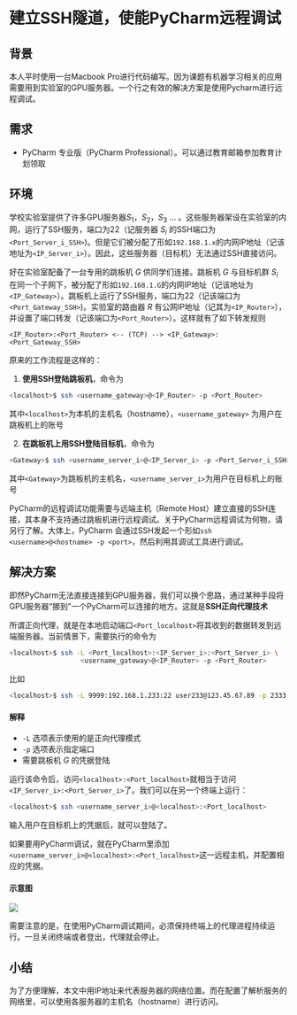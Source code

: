 # 建立SSH隧道，使能PyCharm远程调试

## 背景
本人平时使用一台Macbook Pro进行代码编写。因为课题有机器学习相关的应用需要用到实验室的GPU服务器。一个行之有效的解决方案是使用Pycharm进行远程调试。

## 需求
- PyCharm 专业版（PyCharm Professional）。可以通过教育邮箱参加教育计划领取

## 环境
学校实验室提供了许多GPU服务器$S_1$，$S_2$，$S_3$ ... 。这些服务器架设在实验室的内网，运行了SSH服务，端口为22（记服务器 $S_i$ 的SSH端口为`<Port_Server_i_SSH>`)。但是它们被分配了形如`192.168.1.x`的内网IP地址（记该地址为`<IP_Server_i>`）。因此，这些服务器（目标机）无法通过SSH直接访问。

好在实验室配备了一台专用的跳板机 $G$ 供同学们连接。跳板机 $G$ 与目标机群 $S_i$ 在同一个子网下，被分配了形如`192.168.1.G`的内网IP地址（记该地址为`<IP_Gateway>`）。跳板机上运行了SSH服务，端口为22（记该端口为`<Port_Gateway_SSH>`)。实验室的路由器 $R$ 有公网IP地址（记其为`<IP_Router>`），并设置了端口转发（记该端口为`<Port_Router>`）。这样就有了如下转发规则

```
<IP_Router>:<Port_Router> <-- (TCP) --> <IP_Gateway>:<Port_Gateway_SSH>
```

原来的工作流程是这样的：
1. **使用SSH登陆跳板机**，命令为
```bash
<localhost>$ ssh <username_gateway>@<IP_Router> -p <Port_Router>
```
其中`<localhost>`为本机的主机名（hostname），`<username_gateway>` 为用户在跳板机上的账号

2. **在跳板机上用SSH登陆目标机**，命令为
```bash
<Gateway>$ ssh <username_server_i>@<IP_Server_i> -p <Port_Server_i_SSH>
```
其中`<Gateway>`为跳板机的主机名，`<username_server_i>`为用户在目标机上的账号

PyCharm的远程调试功能需要与远端主机（Remote Host）建立直接的SSH连接，其本身不支持通过跳板机进行远程调试。关于PyCharm远程调试为何物，请另行了解。大体上，PyCharm 会通过SSH发起一个形如`ssh <username>@<hostname> -p <port>`，然后利用其调试工具进行调试。

## 解决方案

即然PyCharm无法直接连接到GPU服务器，我们可以换个思路，通过某种手段将GPU服务器“挪到”一个PyCharm可以连接的地方。这就是**SSH正向代理技术**

所谓正向代理，就是在本地启动端口`<Port_localhost>`将其收到的数据转发到远端服务器。当前情景下，需要执行的命令为

```bash
<localhost>$ ssh -L <Port_localhost>:<IP_Server_i>:<Port_Server_i> \
                  <username_gateway>@<IP_Router> -p <Port_Router>
```
比如
```bash
<localhost>$ ssh -L 9999:192.168.1.233:22 user233@123.45.67.89 -p 2333
```
#### 解释
- `-L` 选项表示使用的是正向代理模式
- `-p` 选项表示指定端口
- 需要跳板机 $G$ 的凭据登陆


运行该命令后，访问`<localhost>:<Port_localhost>`就相当于访问`<IP_Server_i>:<Port_Server_i>`了。我们可以在另一个终端上运行：

```bash
<localhost>$ ssh <username_server_i>@<localhost>:<Port_localhost>
```
输入用户在目标机上的凭据后，就可以登陆了。

如果要用PyCharm调试，就在PyCharm里添加`<username_server_i>@<localhost>:<Port_localhost>`这一远程主机，并配置相应的凭据。

#### 示意图
![](https://davidliyutong.github.io/ssh-pycharm/15877058543068.jpg)

需要注意的是，在使用PyCharm调试期间，必须保持终端上的代理进程持续运行。一旦关闭终端或者登出，代理就会停止。

## 小结
为了方便理解，本文中用IP地址来代表服务器的网络位置。而在配置了解析服务的网络里，可以使用各服务器的主机名（hostname）进行访问。
